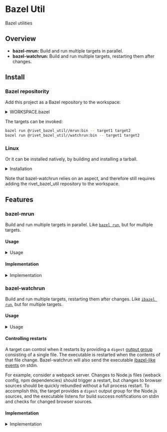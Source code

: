 # Bazel Util

Bazel utilities

## Overview

- **bazel-mrun:** Build and run multiple targets in parallel.
- **bazel-watchrun:** Build and run multiple targets, restarting them after
  changes.

## Install

### Bazel repositority

Add this project as a Bazel repository to the workspace:

<details>
<summary>WORKSPACE.bazel</summary>

```bzl
# Rivet Bazel Util

RIVET_BAZEL_UTIL_VERSION = "..." # commit

http_archive(
    name = "rivet_bazel_util",
    # sha256 = "...", # digest
    strip_prefix = "rivet-bazel-util-%s" % RIVET_BAZEL_UTIL_VERSION,
    url = "https://github.com/rivethealth/rivet-bazel-util/archive/%s.tar.gz" % RIVET_BAZEL_UTIL_VERSION,
)
```

</details>

The targets can be invoked:

```sh
bazel run @rivet_bazel_util//mrun:bin -- target1 target2
bazel run @rivet_bazel_util//watchrun:bin -- target1 target2
```

### Linux

Or it can be installed natively, by building and installing a tarball.

<details>
<summary>Installation</summary>

```sh
bazel build bazel:tar

rm -fr /opt/rivet-bazel-util mkdir /opt/rivet-bazel-util tar xf
bazel-bin/bazel/tar.tar -C /opt/rivet-bazel-util

printf '#!/bin/sh -e\nexec /opt/rivet-bazel-util/mrun "$@"\n' > /usr/local/bin/bazel-mrun
chmod +x /usr/local/bin/bazel-mrun
printf '#!/bin/sh -e\nexec /opt/rivet-bazel-util/watchrun "$@"\n' > /usr/local/bin/bazel-watchrun
chmod +x /usr/local/bin/bazel-watchrun
```

</details>

Note that bazel-watchrun relies on an aspect, and therefore still requires
adding the rivet_bazel_util repository to the workspace.

## Features

### bazel-mrun

Build and run multiple targets in parallel. Like
[`bazel run`](https://bazel.build/docs/user-manual#running-executables), but for
multiple targets.

#### Usage

<details>
<summary>Usage</summary>

```txt
usage: bazel-mrun [-h] [--alias TARGET=ALIAS] [--bazel-arg BAZEL_ARG]
                  [--parallelism PARALLELISM] [--width WIDTH]
                  [target [target ...]]

Build and run Bazel executables.

positional arguments:
  target                Targets to run

optional arguments:
  -h, --help            show this help message and exit
  --alias TARGET=ALIAS  aliases
  --bazel-arg BAZEL_ARG
                        bazel argument
  --parallelism PARALLELISM
                        maximum concurrent processes
  --width WIDTH
```

</details>

#### Implementation

<details>
<summary>Implementation</summary>

1. Query Bazel for the excutable outputs.
2. Builds the targets in parallel using `bazel build`.
3. Run each executable in parallel.
4. Prefix stdout and stderr with the target's name.
</details>

### bazel-watchrun

Build and run multiple targets, restarting them after changes. Like
[`ibazel run`](https://github.com/bazelbuild/bazel-watcher), but for multiple
targets.

#### Usage

<details>
<summary>Usage</summary>

```txt
usage: bazel-watchrun [-h] [--alias TARGET=NAME] [--bazel-arg BAZEL_ARG]
                      [--ibazel-arg IBAZEL_ARG] [--width WIDTH]
                      [target [target ...]]

Build and run Bazel executables.

positional arguments: target Targets to run

optional arguments: -h, --help show this help message and exit --alias
TARGET=NAME --bazel-arg BAZEL_ARG bazel argument --ibazel-arg IBAZEL_ARG ibazel
argument --width WIDTH
```

</details>

#### Controlling restarts

A target can control when it restarts by providing a `digest`
[output group](https://bazel.build/extending/rules#requesting_output_files)
consisting of a single file. The executable is restarted when the contents of
that file change. Bazel-watchrun will also send the executable
[ibazel-like events](https://github.com/bazelbuild/bazel-watcher#running-a-target)
on stdin.

For example, consider a webpack server. Changes to Node.js files (weback config,
npm dependencies) should trigger a restart, but changes to browser sources
should be quickly rebundled without a full process restart. To accomplish this,
the target provides a `digest` output group for the Node.js sources, and the
executable listens for build success notifications on stdin and checks for
changed browser sources.

#### Implementation

<details>
<summary>Implementation</summary>

1. Query Bazel for the excutable outputs.
2. Watch and rebuild the targets in parallel using `ibazel build`, including the
   additional `digest` output group. If the target does not already provide the
   `digest` output group, an aspect generates it by hashing the executable and
   runfile tree.
3. Read the profile events from ibazel. Each time a build is completed, check
   the digests, and restart any executable with a changed digest.
4. If the target provided its own digest, pass write ibazel-like events to its
   stdin.
5. Prefix stdout and stderr with the target's name.
</details>
